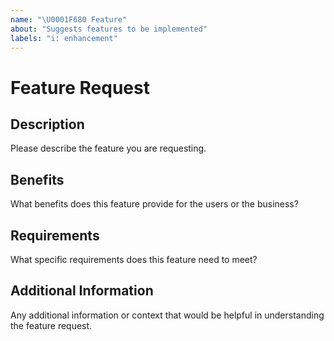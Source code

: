```yaml
---
name: "\U0001F680 Feature"
about: "Suggests features to be implemented"
labels: "i: enhancement"
---
```


# Feature Request

## Description

Please describe the feature you are requesting.

## Benefits

What benefits does this feature provide for the users or the business?

## Requirements

What specific requirements does this feature need to meet?

## Additional Information

Any additional information or context that would be helpful in understanding the feature request.
